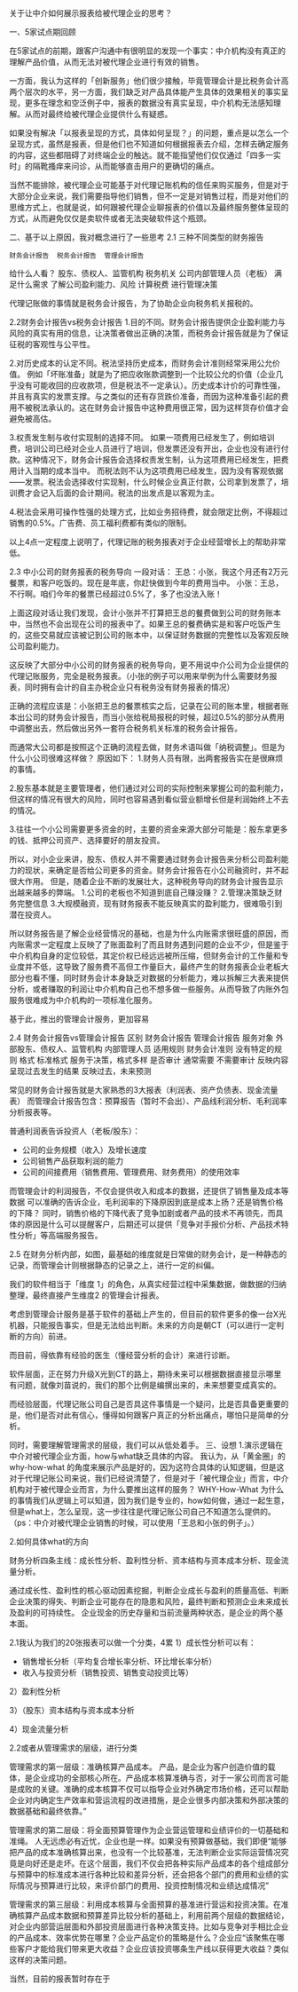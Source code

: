 关于让中介如何展示报表给被代理企业的思考？

一、5家试点期回顾

在5家试点的前期，跟客户沟通中有很明显的发现一个事实：中介机构没有真正的理解产品价值，从而无法对被代理企业进行有效的销售。

一方面，我认为这样的「创新服务」他们很少接触，毕竟管理会计是比税务会计高两个层次的水平，另一方面，我们缺乏对产品具体能产生具体的效果相关的事实呈现，更多在理念和空泛例子中，报表的数据没有真实呈现，中介机构无法感知理解。从而对最终给被代理企业提供什么有疑惑。

如果没有解决「以报表呈现的方式，具体如何呈现？」的问题，重点是以怎么一个呈现方式，虽然是报表，但是他们也不知道如何根据报表去介绍，怎样去确定服务的内容，这些都阻碍了对终端企业的触达。就不能指望他们仅仅通过「四多一实时」的隔靴搔痒来问诊，从而能够直击用户的更确切的痛点。

当然不能排除，被代理企业可能基于对代理记账机构的信任来购买服务，但是对于大部分企业来说，我们需要指导他们销售，但不一定是对销售过程，而是对他们的思维方式上，也就是说，如何跟被代理企业聊报表的价值以及最终服务整体呈现的方式，从而避免仅仅是卖软件或者无法突破软件这个瓶颈。

二、基于以上原因，我对概念进行了一些思考
2.1 三种不同类型的财务报告

	财务会计报告	税务会计报告	管理会计报告
给什么人看？	股东、债权人、监管机构	税务机关	公司内部管理人员（老板）
满足什么需求	了解公司盈利能力、风险	计算税费	进行管理决策

代理记账做的事情就是税务会计报告，为了协助企业向税务机关报税的。

2.2财务会计报告vs税务会计报告
1.目的不同。财务会计报告提供企业盈利能力与风险的真实有用的信息，让决策者做出正确的决策，而税务会计报告就是为了保证征税的客观性与公平性。

2.对历史成本的认定不同。税法坚持历史成本，而财务会计准则经常采用公允价值。
例如「坏账准备」就是为了把应收账款调整到一个比较公允的价值（企业几乎没有可能收回的应收款项，但是税法不一定承认）。历史成本计价的可靠性强，并且有真实的发票支撑。与之类似的还有存货跌价准备，而因为这种准备引起的费用不被税法承认的。这在财务会计报告中这种费用很正常，因为这样货存价值才会避免被高估。

3.权责发生制与收付实现制的选择不同。
如果一项费用已经发生了，例如培训费，培训公司已经对企业人员进行了培训，但发票还没有开出，企业也没有进行付款。这种情况下，财务会计报告会选择权责发生制，认为这项费用已经发生，把费用计入当期的成本当中。
而税法则不认为这项费用已经发生，因为没有客观依据——发票。税法会选择收付实现制，什么时候企业真正付款，公司拿到发票了，培训费才会记入后面的会计期间。税法的出发点是以客观为主。

4.税法会采用可操作性强的处理方式，比如业务招待费，就会限定比例，不得超过销售的0.5%。广告费、员工福利费都有类似的限制。

以上4点一定程度上说明了，代理记账的税务报表对于企业经营增长上的帮助非常低。

2.3 中小公司的财务报表的税务导向
一段对话：
王总：小张，我这个月还有2万元餐票，和客户吃饭的。现在是年底，你赶快做到今年的费用当中。
小张：王总，不行啊。咱们今年的餐票已经超过0.5%了，多了也没法入账！

上面这段对话让我们发现，会计小张并不打算把王总的餐费做到公司的财务账本中，当然也不会出现在公司的报表中了。如果王总的餐费确实是和客户吃饭产生的，这些交易就应该被记到公司的账本中，以保证财务数据的完整性以及客观反映公司盈利能力。

这反映了大部分中小公司的财务报表的税务导向，更不用说中介公司为企业提供的代理记账服务，完全是税务报表。（小张的例子可以用来举例为什么需要财务报表，同时拥有会计的自主办税企业只有税务没有财务报表的情况）

正确的流程应该是：小张把王总的餐票核实之后，记录在公司的账本里，根据者账本出公司的财务会计报告，而当小张给税局报税的时候，超过0.5%的部分从费用中调整出去，然后做出另外一套符合税务机关标准的税务会计报告。

而通常大公司都是按照这个正确的流程去做，财务术语叫做「纳税调整」。但是为什么小公司很难这样做？
原因如下：
1.财务人员有限，出两套报告实在是很麻烦的事情。

2.股东基本就是主要管理者，他们通过对公司的实际控制来掌握公司的盈利能力，但这样的情况有很大的风险，同时也容易遇到看似营业额增长但是利润始终上不去的情况。

3.往往一个小公司需要更多资金的时，主要的资金来源大部分可能是：股东拿更多的钱、抵押公司资产、选择要好的朋友投资。

所以，对小企业来讲，股东、债权人并不需要通过财务会计报告来分析公司盈利能力的现状，来确定是否给公司更多的资金。财务会计报告在小公司融资时，并不起很大作用。
但是，随着企业不断的发展壮大，这种税务导向的财务会计报告显示出越来越多的弊端。
1.公司的老板也不知道到底自己赚没赚？
2.管理决策缺乏财务完整信息
3.大规模融资，现有财务报表不能反映真实的盈利能力，很难吸引到潜在投资人。

所以财务报告是了解企业经营情况的基础，也是为什么内账需求很旺盛的原因，而内账需求一定程度上反映了了账面盈利了而且财务遇到问题的企业不少，但是鉴于中介机构自身的定位较低，其定价权已经远远被所压缩，但财务会计的工作量和专业度并不低，这导致了服务费不高但工作量巨大，最终产生的财务报表企业老板大部分也看不懂，同时财务会计本身缺乏对数据的分析能力，难以拆解三大表来提供分析，或者赚取的利润让中介机构自己也不想多做一些服务。从而导致了内账外包服务很难成为中介机构的一项标准化服务。

基于此，推出的管理会计服务，更加容易 

2.4 财务会计报告vs管理会计报告
区别	财务会计报告	管理会计报告
服务对象	外部股东、债权人、监管机构	内部管理人员
适用规则	财务会计准则	没有特定的规则
格式	标准格式	服务于决策，格式多样
是否审计	通常需要	不需要审计
反映内容	呈现过去发生的结果	反映过去，未来预测

常见的财务会计报告就是大家熟悉的3大报表（利润表、资产负债表、现金流量表）
而管理会计报告包含：预算报告（暂时不会出）、产品线利润分析、毛利润率分析报表等。

普通利润表告诉投资人（老板/股东）：
- 公司的业务规模（收入）及增长速度
- 公司销售产品获取利润的能力
- 公司的间接费用（销售费用、管理费用、财务费用）的使用效率

而管理会计的利润报告，不仅会提供收入和成本的数据，还提供了销售量及成本等数据
可以准确的告诉企业，毛利润率的下降原因到底是成本上扬？还是销售价格的下降？
同时，销售价格的下降代表了竞争加剧或者产品的技术不再领先，而具体的原因是什么可以提醒客户，后期还可以提供「竞争对手报价分析、产品技术特性分析」等高端服务报告。

2.5 
在财务分析内部，如图，最基础的维度就是日常做的财务会计，是一种静态的记录，而管理会计则根据静态的记录之上，进行一定的纠偏。

 

我们的软件相当于「维度 1」的角色，从真实经营过程中采集数据，做数据的归纳整理，最终直接产生维度2 的管理会计报表。

考虑到管理会计服务是基于软件的基础上产生的，但目前的软件更多的像一台X光机器，只能报告事实，但是无法给出判断。未来的方向是朝CT（可以进行一定判断的方向）前进。

而目前，得依靠有经验的医生（懂经营分析的会计）来进行诊断。

软件层面，正在努力升级X光到CT的路上，期待未来可以根据数据直接显示哪里有问题，就像刘苗说的，我们的那个比例是编撰出来的，未来想要变成真实的。
 

而经验层面，代理记账公司自己是否具这件事情是一个疑问，比是否具备更重要的是，他们是否对此有信心，懂得如何跟客户真正的分析出痛点，哪怕只是简单的分析。

同时，需要理解管理需求的层级，我们可以从低处着手。
三、设想
1.演示逻辑在中介对被代理企业方面，how与what缺乏具体的内容。
我认为，从「黄金圈」的why-how-what 的角度来展示产品是好的，因为这符合具体的认知逻辑，但是这对于代理记账公司来说，我们已经说清楚了，但是对于「被代理企业」而言，中介机构对于被代理企业而言，为什么要推出这样的服务？
WHY-How-What
为什么的事情我们从逻辑上可以知道，因为我们是专业的，how如何做，通过一起生意，但是what上，怎么呈现，这一步往往是代理记账公司自己不知道怎么提供的。（ps：中介对被代理企业销售的时候，可以使用「王总和小张的例子」。）

2.如何具体what的方向

财务分析四条主线：成长性分析、盈利性分析、资本结构与资本成本分析、现金流量分析。

通过成长性、盈利性的核心驱动因素挖掘，判断企业成长与盈利的质量高低、判断企业决策的得失、判断企业可能存在的隐患和风险，最终判断和预测企业未来成长及盈利的可持续性。
企业现金的历史存量和当前流量两种状态，是企业的两个基本面。

2.1我认为我们的20张报表可以做一个分类，4累
1）成长性分析可以有：
- 销售增长分析（平均复合增长率分析、环比增长率分析）
- 收入与投资分析（销售投资、销售变动投资比等）

2）盈利性分析

3）（股东）资本结构与资本成本分析

4）现金流量分析

2.2或者从管理需求的层级，进行分类

管理需求的第一层级：准确核算产品成本。
产品，是企业为客户创造价值的载体，是企业成功的全部核心所在。产品成本核算准确与否，对于一家公司而言可能是成败的关键。准确的成本核算不仅可以指导企业对外确定市场价格，还可以帮助企业对内确定生产效率和营运流程的改进措施，是企业很多内部决策和外部决策的数据基础和最终依靠。”

管理需求的第二层级：将全面预算管理作为企业营运管理和业绩评价的一切基础和准绳。
人无远虑必有近忧，企业也是一样。如果没有预算做基础，我们即便“能够把产品的成本准确核算出来，也没有一个比较基准，无法判断企业实际运营情况究竟是向好还是走坏。在这个层面，我们不仅会把各种实际产品成本的各个组成部分与预算中的标准成本进行各种比较和差异分析，还会把各个部门的费用和业绩的实际情况与预算进行比较，来评价部门的费用、投资控制情况和业绩达成情况”

管理需求的第三层级：利用成本核算与全面预算的基准进行营运和投资决策。在准确核算产品成本数据和预算差异比较分析的基础上，利用前两个层级的数据结论，对企业内部营运层面和外部投资层面进行各种决策支持。比如与竞争对手相比企业的产品成本、效率优势在哪里？企业产品定价的策略是什么？企业应“该聚焦在哪些客户才能给我们带来更大收益？企业应该投资哪条生产线以获得更大收益？类似这样的决策问题。

当然，目前的报表暂时存在于
